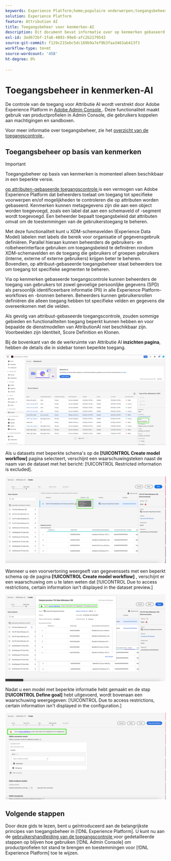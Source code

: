 ```yaml
---
keywords: Experience Platform;home;populaire onderwerpen;toegangsbeheer;adobe-beheerconsole
solution: Experience Platform
feature: Attribution AI
title: Toegangsbeheer voor kenmerken-AI
description: Dit document bevat informatie over op kenmerken gebaseerd toegangsbeheer voor Attribution AI.
exl-id: 3ed672bf-1fa6-4893-99e0-afc2b2179543
source-git-commit: f129c215ebc5dc169b9a7ef9b3faa3463ab413f3
workflow-type: tm+mt
source-wordcount: '458'
ht-degree: 0%

---
```


# Toegangsbeheer in kenmerken-AI

De controle van de toegang voor Attributie AI wordt verstrekt door Adobe Experience Platform in [ Adobe Admin Console ](https://adminconsole.adobe.com/). Deze functionaliteit maakt gebruik van productprofielen in Admin Console, die gebruikers koppelen aan machtigingen en sandboxen.

Voor meer informatie over toegangsbeheer, zie het [ overzicht van de toegangscontrole ](../../../access-control/home.md).

## Toegangsbeheer op basis van kenmerken

>[!IMPORTANT]
>
>Toegangsbeheer op basis van kenmerken is momenteel alleen beschikbaar in een beperkte versie.

[ op attributen-gebaseerde toegangscontrole ](../../../access-control/abac/overview.md) is een vermogen van Adobe Experience Platform dat beheerders toelaat om toegang tot specifieke voorwerpen en/of mogelijkheden te controleren die op attributen worden gebaseerd. Kenmerken kunnen metagegevens zijn die aan een object worden toegevoegd, zoals een label dat aan een schemaveld of -segment wordt toegevoegd. Een beheerder bepaalt toegangsbeleid dat attributen omvat om de toestemmingen van de gebruikerstoegang te beheren.

Met deze functionaliteit kunt u XDM-schemavelden (Experience Data Model) labelen met labels die bereik voor organisatie of gegevensgebruik definiëren. Parallel hieraan kunnen beheerders de gebruikers- en rolbeheerinterface gebruiken om toegangsbeleid te definiëren rondom XDM-schemavelden en de toegang die gebruikers of groepen gebruikers (interne, externe of externe gebruikers) krijgen beter te beheren. Bovendien, op attribuut-gebaseerde toegangsbeheer staat beheerders toe om toegang tot specifieke segmenten te beheren.

Via op kenmerken gebaseerde toegangscontrole kunnen beheerders de toegang van gebruikers tot zowel gevoelige persoonlijke gegevens (SPD) als persoonlijk identificeerbare informatie (PII) in alle Experience Platform-workflows en -bronnen beheren. Beheerders kunnen gebruikersrollen definiëren die alleen toegang hebben tot specifieke velden en gegevens die overeenkomen met die velden.

Als gevolg van attribuut-gebaseerde toegangscontrole, zouden sommige gebieden en functionaliteiten toegang beperkt kunnen hebben en voor bepaalde de dienstmodellen van AttributionAI niet beschikbaar zijn. Voorbeelden zijn Identiteit, Score Definition en Klonen.

Bij de bovenkant van de de werkruimte van Attributie AI **inzichten pagina**, hebben de details die in sidebar tonen beperkte toegang.

![ de werkruimte van AI van de Attributie met de beperkte benadrukte schemagebieden.](../images/user-guide/access-restricted.png)

Als u datasets met beperkte schema&#39;s op de **[!UICONTROL Create model workflow]** pagina selecteert, verschijnt een waarschuwingsteken naast de naam van de dataset met het bericht: [!UICONTROL Restricted information is excluded].

![ de werkruimte van Attributie AI met de beperkte benadrukt datasetgebieden.](../images/user-guide/restricted-info-excluded.png)

Wanneer u een voorvertoning weergeeft van gegevenssets met een beperkt schema op de pagina **[!UICONTROL Create model workflow]** , verschijnt er een waarschuwing om u te laten weten dat [!UICONTROL Due to access restrictions, certain information isn't displayed in the dataset preview.]

![ de werkruimte van AI van de Attributie met de resultaten van beperkte vooraf bekeken benadrukte schemagebieden.](../images/user-guide/restricted-dataset-preview.png)

Nadat u een model met beperkte informatie hebt gemaakt en de stap **[!UICONTROL Define goal]** hebt uitgevoerd, wordt bovenaan een waarschuwing weergegeven: [!UICONTROL Due to access restrictions, certain information isn't displayed in the configuration.]

![ de werkruimte van AI van de Attributie met de beperkte gebieden van de benadrukte modelresultaten.](../images/user-guide/information-not-displayed-save-and-exit.png)

## Volgende stappen

Door deze gids te lezen, bent u geïntroduceerd aan de belangrijkste principes van toegangsbeheer in [!DNL Experience Platform]. U kunt nu aan de [ gebruikershandleiding van de toegangscontrole ](../overview.md) voor gedetailleerde stappen op blijven hoe gebruiken [!DNL Admin Console] om productprofielen tot stand te brengen en toestemmingen voor [!DNL Experience Platform] toe te wijzen.
